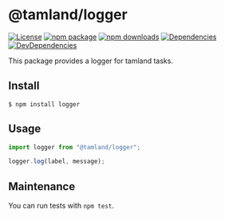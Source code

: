 # @tamland/logger

[![License](https://img.shields.io/npm/l/@tamland/logger.svg)](https://github.com/feight/tamland/blob/master/LICENSE)
[![npm package](https://img.shields.io/npm/v/@tamland/logger/latest.svg)](https://www.npmjs.com/package/@tamland/logger)
[![npm downloads](https://img.shields.io/npm/dm/@tamland/logger.svg)](https://www.npmjs.com/package/@tamland/logger)
[![Dependencies](https://img.shields.io/david/feight/tamland.svg?path=packages%2Flogger)](https://david-dm.org/feight/tamland?path=packages/logger)
[![DevDependencies](https://img.shields.io/david/feight/tamland.svg?path=packages%2Flogger)](https://david-dm.org/feight/tamland?type=dev&path=packages/logger)

This package provides a logger for tamland tasks.

## Install

```
$ npm install logger
```
## Usage

```js
import logger from "@tamland/logger";

logger.log(label, message);

```

## Maintenance

You can run tests with `npm test`.
